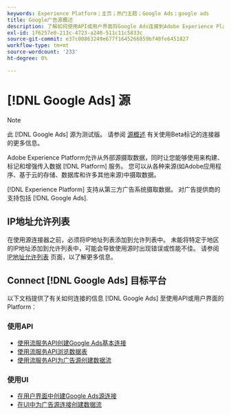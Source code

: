 ```yaml
---
keywords: Experience Platform；主页；热门主题；Google Ads；google ads
title: Google广告源概述
description: 了解如何使用API或用户界面将Google Ads连接到Adobe Experience Platform。
exl-id: 1f6257e0-213c-4723-a240-511c11c5833c
source-git-commit: e37c00863249e677f1645266859bf40fe6451827
workflow-type: tm+mt
source-wordcount: '233'
ht-degree: 0%

---
```


# [!DNL Google Ads] 源

>[!NOTE]
>
>此 [!DNL Google Ads] 源为测试版。 请参阅 [源概述](../../home.md#terms-and-conditions) 有关使用Beta标记的连接器的更多信息。

Adobe Experience Platform允许从外部源摄取数据，同时让您能够使用来构建、标记和增强传入数据 [!DNL Platform] 服务。 您可以从各种来源(如Adobe应用程序、基于云的存储、数据库和许多其他来源)中摄取数据。

[!DNL Experience Platform] 支持从第三方广告系统摄取数据。 对广告提供商的支持包括 [!DNL Google Ads].

## IP地址允许列表

在使用源连接器之前，必须将IP地址列表添加到允许列表中。 未能将特定于地区的IP地址添加到允许列表中，可能会导致使用源时出现错误或性能不佳。 请参阅 [IP地址允许列表](../../ip-address-allow-list.md) 页面，以了解更多信息。

## Connect [!DNL Google Ads] 目标平台

以下文档提供了有关如何连接的信息 [!DNL Google Ads] 至使用API或用户界面的Platform：

### 使用API

* [使用流服务API创建Google Ads基本连接](../../tutorials/api/create/advertising/ads.md)
* [使用流服务API浏览数据表](../../tutorials/api/explore/tabular.md)
* [使用流服务API为广告源创建数据流](../../tutorials/api/collect/advertising.md)

### 使用UI

* [在用户界面中创建Google Ads源连接](../../tutorials/ui/create/advertising/ads.md)
* [在UI中为广告源连接创建数据流](../../tutorials/ui/dataflow/advertising.md)
